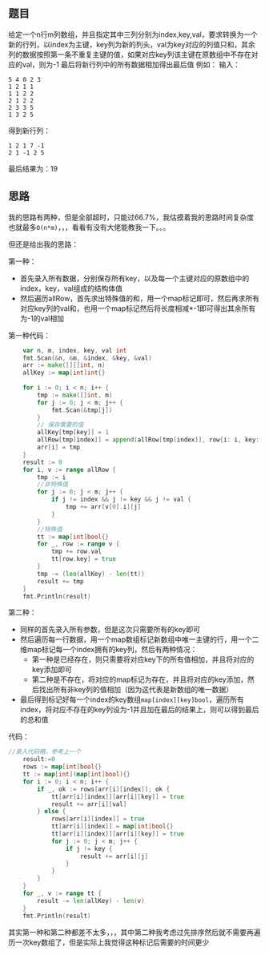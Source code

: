 ## 题目
给定一个n行m列数组，并且指定其中三列分别为index,key,val，要求转换为一个新的行列，以index为主键，key列为新的列头，val为key对应的列值只和，其余列的数据按照第一条不重复主键的值，如果对应key列该主键在原数组中不存在对应的val，则为-1
最后将新行列中的所有数据相加得出最后值
例如：
输入：
```
5 4 0 2 3
1 2 1 1
1 1 2 2
2 1 2 2
2 3 3 5
1 3 2 5
```
得到新行列：
```
1 2 1 7 -1
2 1 -1 2 5
```
最后结果为：19

## 思路
我的思路有两种，但是全部超时，只能过66.7%，我估摸着我的思路时间复杂度也就最多`O(n*m)`，，，看看有没有大佬能教我一下。。。

但还是给出我的思路：

第一种：
- 首先录入所有数据，分别保存所有key，以及每一个主键对应的原数组中的index，key，val组成的结构体值
- 然后遍历allRow，首先求出特殊值的和，用一个map标记即可，然后再求所有对应key列的val和，也用一个map标记然后将长度相减*-1即可得出其余所有为-1的val相加

第一种代码：
``` go
    var n, m, index, key, val int
	fmt.Scan(&n, &m, &index, &key, &val)
	arr := make([][]int, n)
    allKey := map[int]int{}
    
	for i := 0; i < n; i++ {
		tmp := make([]int, m)
		for j := 0; j < m; j++ {
			fmt.Scan(&tmp[j])
        }
        // 保存需要的值
		allKey[tmp[key]] = 1
		allRow[tmp[index]] = append(allRow[tmp[index]], row{i: i, key: tmp[key], val: tmp[val]})
		arr[i] = tmp
	}
    result := 0
	for i, v := range allRow {
		tmp := i
		//非特殊值
		for j := 0; j < m; j++ {
			if j != index && j != key && j != val {
				tmp += arr[v[0].i][j]
			}
		}
		//特殊值
		tt := map[int]bool{}
		for _, row := range v {
			tmp += row.val
			tt[row.key] = true
		}
		tmp -= (len(allKey) - len(tt))
		result += tmp
    }
    fmt.Println(result)
```

第二种：
- 同样的首先录入所有参数，但是这次只需要所有的key即可
- 然后遍历每一行数据，用一个map数组标记新数组中唯一主键的行，用一个二维map标记每一个index拥有的key列，然后有两种情况：
  - 第一种是已经存在，则只需要将对应key下的所有值相加，并且将对应的key添加即可
  - 第二种是不存在，将对应的map标记为存在，并且将对应的key添加，然后找出所有非key列的值相加（因为这代表是新数组的唯一数据）
- 最后得到标记好每一个index的key数组`map[index][key]bool`，遍历所有index，将对应不存在的key列设为-1并且加在最后的结果上，则可以得到最后的总和值

代码：
``` go 
//录入代码略，参考上一个
    result:=0
    rows := map[int]bool{}
	tt := map[int](map[int]bool){}
	for i := 0; i < n; i++ {
		if _, ok := rows[arr[i][index]]; ok {
			tt[arr[i][index]][arr[i][key]] = true
			result += arr[i][val]
		} else {
			rows[arr[i][index]] = true
			tt[arr[i][index]] = map[int]bool{}
			tt[arr[i][index]][arr[i][key]] = true
			for j := 0; j < m; j++ {
				if j != key {
					result += arr[i][j]
				}
			}
		}
	}
	for _, v := range tt {
		result -= len(allKey) - len(v)
    }
    fmt.Println(result)
```

其实第一种和第二种都差不太多，，，其中第二种我考虑过先排序然后就不需要再遍历一次key数组了，但是实际上我觉得这种标记后需要的时间更少